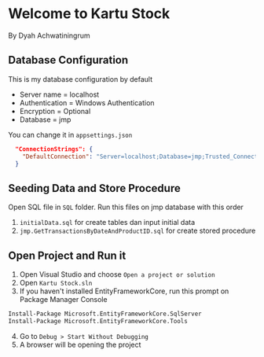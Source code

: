 # Welcome to Kartu Stock

By Dyah Achwatiningrum

## Database Configuration

This is my database configuration by default

- Server name = localhost
- Authentication = Windows Authentication
- Encryption = Optional
- Database = jmp

You can change it in `appsettings.json`
```json
  "ConnectionStrings": {
    "DefaultConnection": "Server=localhost;Database=jmp;Trusted_Connection=True;TrustServerCertificate=True;"
  }
```

## Seeding Data and Store Procedure

Open SQL file in `SQL` folder. Run this files on jmp database with this order

1. `initialData.sql` for create tables dan input initial data
2. `jmp.GetTransactionsByDateAndProductID.sql` for create stored procedure

## Open Project and Run it

1. Open Visual Studio and choose `Open a project or solution`
2. Open `Kartu Stock.sln`
3. If you haven't installed EntityFrameworkCore, run this prompt on Package Manager Console

```bash
Install-Package Microsoft.EntityFrameworkCore.SqlServer
Install-Package Microsoft.EntityFrameworkCore.Tools
```

4. Go to `Debug > Start Without Debugging`
5. A browser will be opening the project